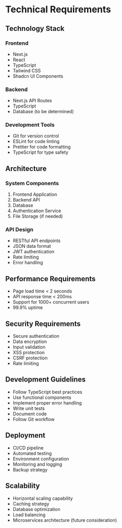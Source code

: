 # Technical Requirements

## Technology Stack

### Frontend
- Next.js
- React
- TypeScript
- Tailwind CSS
- Shadcn UI Components

### Backend
- Next.js API Routes
- TypeScript
- Database (to be determined)

### Development Tools
- Git for version control
- ESLint for code linting
- Prettier for code formatting
- TypeScript for type safety

## Architecture

### System Components
1. Frontend Application
2. Backend API
3. Database
4. Authentication Service
5. File Storage (if needed)

### API Design
- RESTful API endpoints
- JSON data format
- JWT authentication
- Rate limiting
- Error handling

## Performance Requirements
- Page load time < 2 seconds
- API response time < 200ms
- Support for 1000+ concurrent users
- 99.9% uptime

## Security Requirements
- Secure authentication
- Data encryption
- Input validation
- XSS protection
- CSRF protection
- Rate limiting

## Development Guidelines
- Follow TypeScript best practices
- Use functional components
- Implement proper error handling
- Write unit tests
- Document code
- Follow Git workflow

## Deployment
- CI/CD pipeline
- Automated testing
- Environment configuration
- Monitoring and logging
- Backup strategy

## Scalability
- Horizontal scaling capability
- Caching strategy
- Database optimization
- Load balancing
- Microservices architecture (future consideration) 